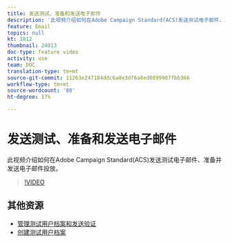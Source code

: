 ```yaml
---
title: 发送测试、准备和发送电子邮件
description: '此视频介绍如何在Adobe Campaign Standard(ACS)发送测试电子邮件、准备并发送电子邮件投放。 '
feature: Email
topics: null
kt: 1812
thumbnail: 24013
doc-type: feature video
activity: use
team: DOC
translation-type: tm+mt
source-git-commit: 11263e247184ddc6a8e3df6a8ed0899907fbb366
workflow-type: tm+mt
source-wordcount: '80'
ht-degree: 17%

---
```



# 发送测试、准备和发送电子邮件

此视频介绍如何在Adobe Campaign Standard(ACS)发送测试电子邮件、准备并发送电子邮件投放。

>[!VIDEO](https://video.tv.adobe.com/v/24013/)

## 其他资源

* [管理测试用户档案和发送验证](https://docs.adobe.com/content/help/en/campaign-standard/using/testing-and-sending/preparing-and-testing-messages/managing-test-profiles-and-sending-proofs.html)
* [创建测试用户档案](/help/profiles-and-audiences/creating-a-profile.md)

